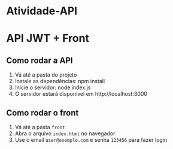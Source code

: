 # Atividade-API

# API JWT + Front

## Como rodar a API

1. Vá até a pasta do projeto
2. Instale as dependências:
   npm install
3. Inicie o servidor:
   node index.js
4. O servidor estará disponível em http://localhost:3000

## Como rodar o front

1. Vá até a pasta `front`
2. Abra o arquivo `index.html` no navegador
3. Use o email `user@exemplo.com` e senha `123456` para fazer login

